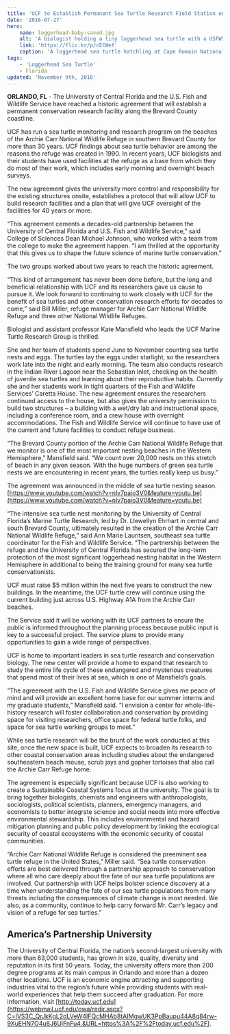 ```yaml
---
title: 'UCF to Establish Permanent Sea Turtle Research Field Station on Archie Carr National Wildlife Refuge'
date: '2016-07-27'
hero:
    name: loggerhead-baby-saved.jpg
    alt: 'A biologist holding a tiny loggerhead sea turtle with a USFWS biologist in uniform in the background.'
    link: 'https://flic.kr/p/cECWef'
    caption: 'A loggerhead sea turtle hatchling at Cape Romain National Wildlife Refuge. Photo by Keith Fuller for USFWS.'
tags:
    - 'Loggerhead Sea Turtle'
    - Florida
updated: 'November 9th, 2016'
---
```

**ORLANDO, FL** - The University of Central Florida and the U.S. Fish and Wildlife Service have reached a historic agreement that will establish a permanent conservation research facility along the Brevard County coastline.

UCF has run a sea turtle monitoring and research program on the beaches of the Archie Carr National Wildlife Refuge in southern Brevard County for more than 30 years. UCF findings about sea turtle behavior are among the reasons the refuge was created in 1990\. In recent years, UCF biologists and their students have used facilities at the refuge as a base from which they do most of their work, which includes early morning and overnight beach surveys.

The new agreement gives the university more control and responsibility for the existing structures onsite, establishes a protocol that will allow UCF to build research facilities and a plan that will give UCF oversight of the facilities for 40 years or more.

“This agreement cements a decades-old partnership between the University of Central Florida and U.S. Fish and Wildlife Service,” said College of Sciences Dean Michael Johnson, who worked with a team from the college to make the agreement happen. “I am thrilled at the opportunity that this gives us to shape the future science of marine turtle conservation.”

The two groups worked about two years to reach the historic agreement.

“This kind of arrangement has never been done before, but the long and beneficial relationship with UCF and its researchers gave us cause to pursue it. We look forward to continuing to work closely with UCF for the benefit of sea turtles and other conservation research efforts for decades to come,” said Bill Miller, refuge manager for Archie Carr National Wildlife Refuge and three other National Wildlife Refuges.

Biologist and assistant professor Kate Mansfield who leads the UCF Marine Turtle Research Group is thrilled.

She and her team of students spend June to November counting sea turtle nests and eggs. The turtles lay the eggs under starlight, so the researchers work late into the night and early morning. The team also conducts research in the Indian River Lagoon near the Sebastian Inlet, checking on the health of juvenile sea turtles and learning about their reproductive habits. Currently she and her students work in tight quarters of the Fish and Wildlife Services’ Caretta House. The new agreement ensures the researchers continued access to the house, but also gives the university permission to build two structures – a building with a wet/dry lab and instructional space, including a conference room, and a crew house with overnight accommodations. The Fish and Wildlife Service will continue to have use of the current and future facilities to conduct refuge business.

“The Brevard County portion of the Archie Carr National Wildlife Refuge that we monitor is one of the most important nesting beaches in the Western Hemisphere,” Mansfield said. “We count over 20,000 nests on this stretch of beach in any given season. With the huge numbers of green sea turtle nests we are encountering in recent years, the turtles really keep us busy.”

The agreement was announced in the middle of sea turtle nesting season. [https://www.youtube.com/watch?v=nlv7paio3V0&feature=youtu.be](https://www.youtube.com/watch?v=nlv7paio3V0&feature=youtu.be)

“The intensive sea turtle nest monitoring by the University of Central Florida’s Marine Turtle Research, led by Dr. Llewellyn Ehrhart in central and south Brevard County, ultimately resulted in the creation of the Archie Carr National Wildlife Refuge,” said Ann Marie Lauritsen, southeast sea turtle coordinator for the Fish and Wildlife Service. “The partnership between the refuge and the University of Central Florida has secured the long-term protection of the most significant loggerhead nesting habitat in the Western Hemisphere in additional to being the training ground for many sea turtle conservationists.

UCF must raise $5 million within the next five years to construct the new buildings. In the meantime, the UCF turtle crew will continue using the current building just across U.S. Highway A1A from the Archie Carr beaches.

The Service said it will be working with its UCF partners to ensure the public is informed throughout the planning process because public input is key to a successful project. The service plans to provide many opportunities to gain a wide range of perspectives.

UCF is home to important leaders in sea turtle research and conservation biology. The new center will provide a home to expand that research to study the entire life cycle of these endangered and mysterious creatures that spend most of their lives at sea, which is one of Mansfield’s goals.

“The agreement with the U.S. Fish and Wildlife Service gives me peace of mind and will provide an excellent home base for our summer interns and my graduate students,” Mansfield said. “I envision a center for whole-life-history research will foster collaboration and conservation by providing space for visiting researchers, office space for federal turtle folks, and space for sea turtle working groups to meet.”

While sea turtle research will be the brunt of the work conducted at this site, once the new space is built, UCF expects to broaden its research to other coastal conservation areas including studies about the endangered southeastern beach mouse, scrub jays and gopher tortoises that also call the Archie Carr Refuge home.

The agreement is especially significant because UCF is also working to create a Sustainable Coastal Systems focus at the university. The goal is to bring together biologists, chemists and engineers with anthropologists, sociologists, political scientists, planners, emergency managers, and economists to better integrate science and social needs into more effective environmental stewardship. This includes environmental and hazard mitigation planning and public policy development by linking the ecological security of coastal ecosystems with the economic security of coastal communities.

“Archie Carr National Wildlife Refuge is considered the preeminent sea turtle refuge in the United States,” Miller said. “Sea turtle conservation efforts are best delivered through a partnership approach to conservation where all who care deeply about the fate of our sea turtle populations are involved. Our partnership with UCF helps bolster science discovery at a time when understanding the fate of our sea turtle populations from many threats including the consequences of climate change is most needed. We also, as a community, continue to help carry forward Mr. Carr’s legacy and vision of a refuge for sea turtles.”

## America’s Partnership University

The University of Central Florida, the nation’s second-largest university with more than 63,000 students, has grown in size, quality, diversity and reputation in its first 50 years. Today, the university offers more than 200 degree programs at its main campus in Orlando and more than a dozen other locations. UCF is an economic engine attracting and supporting industries vital to the region’s future while providing students with real-world experiences that help them succeed after graduation. For more information, visit [http://today.ucf.edu](https://webmail.ucf.edu/owa/redir.aspx?C=lVS3C_QrJkKgL2dLVeW4IFQcMHAb8tAIMgwUK3PpBaupu44A8q84rw-9XuEHN7O4u6J6UjFnFu4.&URL=https%3A%2F%2Ftoday.ucf.edu%2F).
